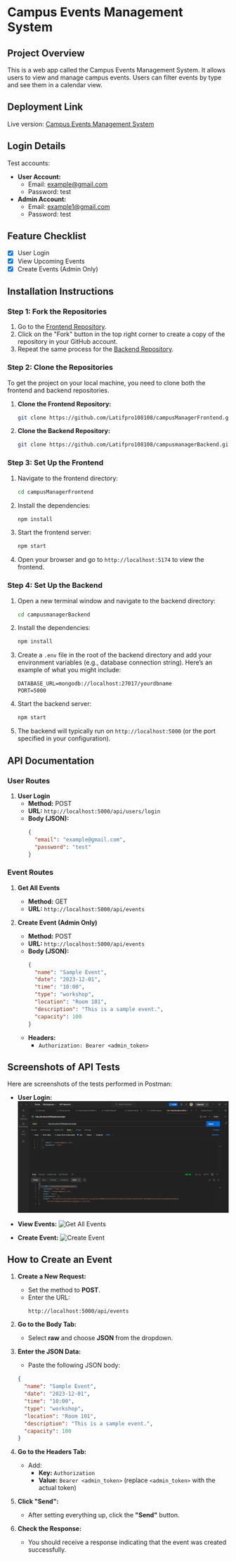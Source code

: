 # Campus Events Management System

## Project Overview
This is a web app called the Campus Events Management System. It allows users to view and manage campus events. Users can filter events by type and see them in a calendar view.

## Deployment Link
Live version: [Campus Events Management System](https://event4camp.vercel.app/)

## Login Details
Test accounts:
- **User Account:**
  - Email: example@gmail.com
  - Password: test
- **Admin Account:**
  - Email: example1@gmail.com
  - Password: test

## Feature Checklist
- [x] User Login
- [x] View Upcoming Events
- [x] Create Events (Admin Only)

## Installation Instructions

### Step 1: Fork the Repositories
1. Go to the [Frontend Repository](https://github.com/Latifpro108108/campusManagerFrontend.git).
2. Click on the "Fork" button in the top right corner to create a copy of the repository in your GitHub account.
3. Repeat the same process for the [Backend Repository](https://github.com/Latifpro108108/campusmanagerBackend.git).

### Step 2: Clone the Repositories
To get the project on your local machine, you need to clone both the frontend and backend repositories.

1. **Clone the Frontend Repository:**
   ```bash
   git clone https://github.com/Latifpro108108/campusManagerFrontend.git
   ```

2. **Clone the Backend Repository:**
   ```bash
   git clone https://github.com/Latifpro108108/campusmanagerBackend.git
   ```

### Step 3: Set Up the Frontend

1. Navigate to the frontend directory:
   ```bash
   cd campusManagerFrontend
   ```

2. Install the dependencies:
   ```bash
   npm install
   ```

3. Start the frontend server:
   ```bash
   npm start
   ```

4. Open your browser and go to `http://localhost:5174` to view the frontend.

### Step 4: Set Up the Backend

1. Open a new terminal window and navigate to the backend directory:
   ```bash
   cd campusmanagerBackend
   ```

2. Install the dependencies:
   ```bash
   npm install
   ```

3. Create a `.env` file in the root of the backend directory and add your environment variables (e.g., database connection string). Here’s an example of what you might include:
   ```
   DATABASE_URL=mongodb://localhost:27017/yourdbname
   PORT=5000
   ```

4. Start the backend server:
   ```bash
   npm start
   ```

5. The backend will typically run on `http://localhost:5000` (or the port specified in your configuration).

## API Documentation

### User Routes
1. **User Login**
   - **Method:** POST
   - **URL:** `http://localhost:5000/api/users/login`
   - **Body (JSON):**
     ```json
     {
       "email": "example@gmail.com",
       "password": "test"
     }
     ```

### Event Routes
1. **Get All Events**
   - **Method:** GET
   - **URL:** `http://localhost:5000/api/events`

2. **Create Event (Admin Only)**
   - **Method:** POST
   - **URL:** `http://localhost:5000/api/events`
   - **Body (JSON):**
     ```json
     {
       "name": "Sample Event",
       "date": "2023-12-01",
       "time": "10:00",
       "type": "workshop",
       "location": "Room 101",
       "description": "This is a sample event.",
       "capacity": 100
     }
     ```
   - **Headers:**
     - `Authorization: Bearer <admin_token>`

## Screenshots of API Tests
Here are screenshots of the tests performed in Postman:

- **User Login:**
  ![User Login](public/screenshots/logingin.png)   

- **View Events:**
  ![Get All Events](public/screenshots/viewingeventspng)   

- **Create Event:**
  ![Create Event](public/screenshots/creatingevents.png)  

## How to Create an Event

1. **Create a New Request:**
   - Set the method to **POST**.
   - Enter the URL:
     ```
     http://localhost:5000/api/events
     ```

2. **Go to the Body Tab:**
   - Select **raw** and choose **JSON** from the dropdown.

3. **Enter the JSON Data:**
   - Paste the following JSON body:
   ```json
   {
     "name": "Sample Event",
     "date": "2023-12-01",
     "time": "10:00",
     "type": "workshop",
     "location": "Room 101",
     "description": "This is a sample event.",
     "capacity": 100
   }
   ```

4. **Go to the Headers Tab:**
   - Add:
     - **Key:** `Authorization`
     - **Value:** `Bearer <admin_token>` (replace `<admin_token>` with the actual token)

5. **Click "Send":**
   - After setting everything up, click the **"Send"** button.

6. **Check the Response:**
   - You should receive a response indicating that the event was created successfully.
